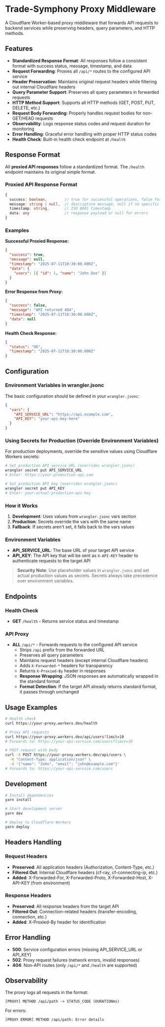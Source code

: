 # Trade-Symphony Proxy Middleware

A Cloudflare Worker-based proxy middleware that forwards API requests to backend services while preserving headers, query parameters, and HTTP methods.

## Features

- **Standardized Response Format**: All responses follow a consistent format with success status, message, timestamp, and data
- **Request Forwarding**: Proxies all `/api/*` routes to the configured API service
- **Header Preservation**: Maintains original request headers while filtering out internal Cloudflare headers
- **Query Parameter Support**: Preserves all query parameters in forwarded requests
- **HTTP Method Support**: Supports all HTTP methods (GET, POST, PUT, DELETE, etc.)
- **Request Body Forwarding**: Properly handles request bodies for non-GET/HEAD requests
- **Observability**: Logs response status codes and request duration for monitoring
- **Error Handling**: Graceful error handling with proper HTTP status codes
- **Health Check**: Built-in health check endpoint at `/health`

## Response Format

All **proxied API responses** follow a standardized format. The `/health` endpoint maintains its original simple format.

### Proxied API Response Format

```typescript
{
  success: boolean,        // true for successful operations, false for errors
  message: string | null,  // descriptive message, null if no specific message
  timestamp: string,       // ISO 8601 timestamp
  data: any                // response payload or null for errors
}
```

### Examples

**Successful Proxied Response:**

```json
{
  "success": true,
  "message": null,
  "timestamp": "2025-07-11T10:30:00.000Z",
  "data": {
    "users": [{ "id": 1, "name": "John Doe" }]
  }
}
```

**Error Response from Proxy:**

```json
{
  "success": false,
  "message": "API returned 404",
  "timestamp": "2025-07-11T10:30:00.000Z",
  "data": null
}
```

**Health Check Response:**

```json
{
  "status": "OK",
  "timestamp": "2025-07-11T10:30:00.000Z"
}
```

## Configuration

### Environment Variables in wrangler.jsonc

The basic configuration should be defined in your `wrangler.jsonc`:

```json
{
  "vars": {
    "API_SERVICE_URL": "https://api.example.com",
    "API_KEY": "your-api-key-here"
  }
}
```

### Using Secrets for Production (Override Environment Variables)

For production deployments, override the sensitive values using Cloudflare Workers secrets:

```bash
# Set production API service URL (overrides wrangler.jsonc)
wrangler secret put API_SERVICE_URL
# Enter: https://your-production-api.com

# Set production API key (overrides wrangler.jsonc)
wrangler secret put API_KEY
# Enter: your-actual-production-api-key
```

### How it Works

1. **Development**: Uses values from `wrangler.jsonc` vars section
2. **Production**: Secrets override the vars with the same name
3. **Fallback**: If secrets aren't set, it falls back to the vars values

### Environment Variables

- **API_SERVICE_URL**: The base URL of your target API service
- **API_KEY**: The API key that will be sent as `X-API-KEY` header to authenticate requests to the target API

> **Security Note**: Use placeholder values in `wrangler.jsonc` and set actual production values as secrets. Secrets always take precedence over environment variables.

## Endpoints

### Health Check

- **GET** `/health` - Returns service status and timestamp

### API Proxy

- **ALL** `/api/*` - Forwards requests to the configured API service
  - Strips `/api` prefix from the forwarded URL
  - Preserves all query parameters
  - Maintains request headers (except internal Cloudflare headers)
  - Adds `X-Forwarded-*` headers for transparency
  - Returns `X-Proxied-By` header in responses
  - **Response Wrapping**: JSON responses are automatically wrapped in the standard format
  - **Format Detection**: If the target API already returns standard format, it passes through unchanged

## Usage Examples

```bash
# Health check
curl https://your-proxy.workers.dev/health

# Proxy API requests
curl https://your-proxy.workers.dev/api/users?limit=10
# Forwards to: https://your-api-service.com/users?limit=10

# POST request with body
curl -X POST https://your-proxy.workers.dev/api/users \
  -H "Content-Type: application/json" \
  -d '{"name": "John", "email": "john@example.com"}'
# Forwards to: https://your-api-service.com/users
```

## Development

```bash
# Install dependencies
yarn install

# Start development server
yarn dev

# Deploy to Cloudflare Workers
yarn deploy
```

## Headers Handling

### Request Headers

- **Preserved**: All application headers (Authorization, Content-Type, etc.)
- **Filtered Out**: Internal Cloudflare headers (cf-ray, cf-connecting-ip, etc.)
- **Added**: X-Forwarded-For, X-Forwarded-Proto, X-Forwarded-Host, X-API-KEY (from environment)

### Response Headers

- **Preserved**: All response headers from the target API
- **Filtered Out**: Connection-related headers (transfer-encoding, connection, etc.)
- **Added**: X-Proxied-By header for identification

## Error Handling

- **500**: Service configuration errors (missing API_SERVICE_URL or API_KEY)
- **502**: Proxy request failures (network errors, invalid responses)
- **404**: Non-API routes (only `/api/*` and `/health` are supported)

## Observability

The proxy logs all requests in the format:

```
[PROXY] METHOD /api/path -> STATUS_CODE (DURATIONms)
```

For errors:

```
[PROXY ERROR] METHOD /api/path: Error details
```
